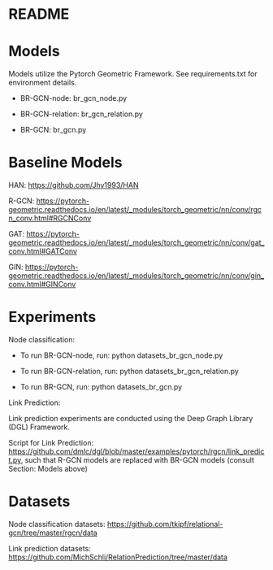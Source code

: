 # README #

# Models #  
Models utilize the Pytorch Geometric Framework. See requirements.txt for environment details.

- BR-GCN-node: br_gcn_node.py

- BR-GCN-relation: br_gcn_relation.py

- BR-GCN: br_gcn.py

# Baseline Models #
HAN: https://github.com/Jhy1993/HAN

R-GCN: https://pytorch-geometric.readthedocs.io/en/latest/_modules/torch_geometric/nn/conv/rgcn_conv.html#RGCNConv

GAT: https://pytorch-geometric.readthedocs.io/en/latest/_modules/torch_geometric/nn/conv/gat_conv.html#GATConv

GIN: https://pytorch-geometric.readthedocs.io/en/latest/_modules/torch_geometric/nn/conv/gin_conv.html#GINConv


# Experiments #

Node classification:

- To run BR-GCN-node, run: python datasets_br_gcn_node.py

- To run BR-GCN-relation, run: python datasets_br_gcn_relation.py

- To run BR-GCN, run: python datasets_br_gcn.py

Link Prediction: 

Link prediction experiments are conducted using the Deep Graph Library (DGL) Framework. 

Script for Link Prediction: https://github.com/dmlc/dgl/blob/master/examples/pytorch/rgcn/link_predict.py, such that 
R-GCN models are replaced with BR-GCN models (consult Section: Models above)

# Datasets #

Node classification datasets: https://github.com/tkipf/relational-gcn/tree/master/rgcn/data

Link prediction datasets: https://github.com/MichSchli/RelationPrediction/tree/master/data
